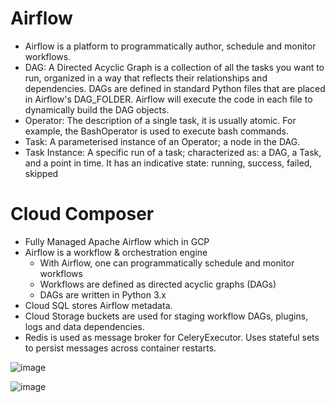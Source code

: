 # Airflow
- Airflow is a platform to programmatically author, schedule and monitor workflows.
- DAG: A Directed Acyclic Graph is a collection of all the tasks you want to run, organized in a way that reflects their relationships and dependencies. DAGs are defined in standard Python files that are placed in Airflow's DAG_FOLDER. Airflow will execute the code in each file to dynamically build the DAG objects.
- Operator: The description of a single task, it is usually atomic. For example, the BashOperator is used to execute bash commands.
- Task: A parameterised instance of an Operator; a node in the DAG.
- Task Instance: A specific run of a task; characterized as: a DAG, a Task, and a point in time. It has an indicative state: running, success, failed, skipped



# Cloud Composer

- Fully Managed Apache Airflow which in GCP
- Airflow is a workflow & orchestration engine
  - With Airflow, one can programmatically schedule and monitor workflows
  - Workflows are defined as directed acyclic graphs (DAGs)
  - DAGs are written in Python 3.x
- Cloud SQL stores Airflow metadata.
- Cloud Storage buckets are used for staging workflow DAGs, plugins, logs and data dependencies.
- Redis is used as message broker for CeleryExecutor. Uses stateful sets to persist messages across container restarts. 

![image](https://github.com/user-attachments/assets/4d466e6b-44f8-4dcc-9314-1c5470371c3e)


![image](https://github.com/user-attachments/assets/cfa9ba9b-80b6-4eee-bbf0-ac192b9637a5)
